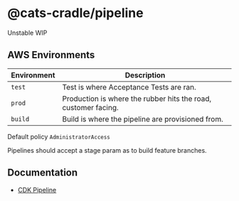 # @cats-cradle/pipeline

Unstable WIP

## AWS Environments

| Environment | Description                                                    |
| ----------- | -------------------------------------------------------------- |
| `test`      | Test is where Acceptance Tests are ran.                        |
| `prod`      | Production is where the rubber hits the road, customer facing. |
| `build`     | Build is where the pipeline are provisioned from.              |

Default policy `AdministratorAccess`

Pipelines should accept a stage param as to build feature branches.

## Documentation

- [CDK Pipeline](https://docs.aws.amazon.com/cdk/v2/guide/cdk_pipeline.html)
